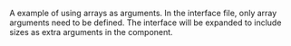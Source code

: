 <!--
     Copyright 2017, Data61, CSIRO (ABN 41 687 119 230)

     SPDX-License-Identifier: CC-BY-SA-4.0
-->

A example of using arrays as arguments. In the interface file, only array arguments need
to be defined. The interface will be expanded to include sizes as extra arguments in the
component.
